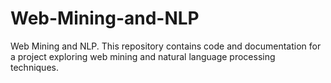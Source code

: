 # Web-Mining-and-NLP
Web Mining and NLP. This repository contains code and documentation for a project exploring web mining and natural language processing techniques.
